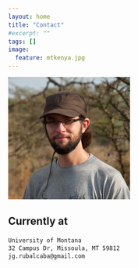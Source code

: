 ```yaml
---
layout: home
title: "Contact"
#excerpt: ""
tags: []
image:
  feature: mtkenya.jpg
---
```

<div class="tiles">
<div class="tile">
<img src="../images/jr.jpg" width="250px"  />
  </div>
<div class="tile">
  <h2 class="post-title">Currently at</h2>

    University of Montana 
    32 Campus Dr, Missoula, MT 59812 
    jg.rubalcaba@gmail.com
